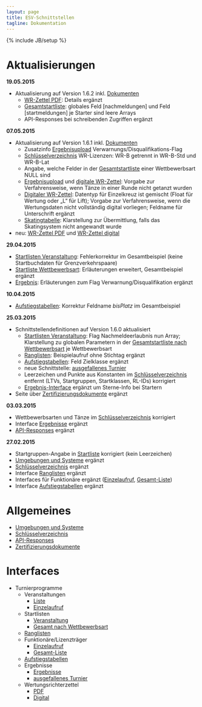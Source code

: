```yaml
---
layout: page
title: ESV-Schnittstellen
tagline: Dokumentation
---
```

{% include JB/setup %}

# Aktualisierungen #

**19.05.2015**

* Aktualisierung auf Version 1.6.2 inkl. [Dokumenten](dokumente.html)
  * [WR-Zettel PDF](interfaces/turnierprogramme/wrzettel_pdf.html): Details ergänzt
  * [Gesamtstartliste](interfaces/turnierprogramme/startliste_wettbewerbsart.html): globales Feld [nachmeldungen] und Feld [startmeldungen] je Starter sind leere Arrays
  * API-Responses bei schreibenden Zugriffen ergänzt

**07.05.2015**

* Aktualisierung auf Version 1.6.1 inkl. [Dokumenten](dokumente.html)
  * Zusatzinfo [Ergebnisupload](interfaces/turnierprogramme/ergebnis.html) Verwarnungs/Disqualifikations-Flag  * [Schlüsselverzeichnis](schluesselverzeichnis.html) WR-Lizenzen: WR-B getrennt in WR-B-Std und WR-B-Lat  * Angabe, welche Felder in der [Gesamtstartliste](interfaces/turnierprogramme/startliste_wettbewerbsart.html) einer Wettbewerbsart NULL sind  * [Ergebnisupload](interfaces/turnierprogramme/ergebnis.html) und [digitale WR-Zettel](interfaces/turnierprogramme/wrzettel_digi.html): Vorgabe zur Verfahrensweise, wenn Tänze in einer Runde nicht getanzt wurden  * [Digitaler WR-Zettel](interfaces/turnierprogramme/wrzettel_digi.html): Datentyp für Einzelkreuz ist gemischt (Float für Wertung oder „L“ für Lift); Vorgabe zur Verfahrensweise, wenn die Wertungsdaten nicht vollständig digital vorliegen; Feldname für Unterschrift ergänzt  * [Skatingtabelle](interfaces/turnierprogramme/ergebnis.html): Klarstellung zur Übermittlung, falls das Skatingsystem nicht angewandt wurde
* neu: [WR-Zettel PDF](interfaces/turnierprogramme/wrzettel_pdf.html) und [WR-Zettel digital](interfaces/turnierprogramme/wrzettel_digi.html)

**29.04.2015**

* [Startlisten Veranstaltung](interfaces/turnierprogramme/startliste_veranstaltung.html): Fehlerkorrektur im Gesamtbeispiel (keine Startbuchdaten für Grenzverkehrspaare)
* [Startliste Wettbewerbsart](interfaces/turnierprogramme/startliste_wettbewerbsart.html): Erläuterungen erweitert, Gesamtbeispiel ergänzt
* [Ergebnis](interfaces/turnierprogramme/ergebnis.html): Erläuterungen zum Flag Verwarnung/Disqualifikation ergänzt

**10.04.2015**

* [Aufstiegstabellen](interfaces/turnierprogramme/aufstiegstabellen.html): Korrektur Feldname *bisPlatz* im Gesamtbeispiel

**25.03.2015**

* Schnittstellendefinitionen auf Version 1.6.0 aktualisiert
  * [Startlisten Veranstaltung](interfaces/turnierprogramme/startliste_veranstaltung.html): Flag Nachmeldeerlaubnis nun Array; Klarstellung zu globalen Parametern in der [Gesamtstartliste nach Wettbewerbsart](interfaces/turnierprogramme/startliste_wettbewerbsart.html) je Wettbewerbsart
  * [Ranglisten](interfaces/turnierprogramme/rangliste.html): Beispielaufruf ohne Stichtag ergänzt
  * [Aufstiegstabellen](interfaces/turnierprogramme/aufstiegstabellen.html): Feld Zielklasse ergänzt
  * neue Schnittstelle: [ausgefallenes Turnier](interfaces/turnierprogramme/ausgefallen.html)
  * Leerzeichen und Punkte aus Konstanten im [Schlüsselverzeichnis](schluesselverzeichnis.html) entfernt (LTVs, Startgruppen, Startklassen, RL-IDs) korrigiert
  * [Ergebnis-Interface](interfaces/turnierprogramme/ergebnis.html) ergänzt um Sterne-Info bei Startern
* Seite über [Zertifizierungsdokumente](dokumente.html) ergänzt

**03.03.2015**

* Wettbewerbsarten und Tänze im [Schlüsselverzeichnis](schluesselverzeichnis.html) korrigiert
* Interface [Ergebnisse](interfaces/turnierprogramme/ergebnis.html) ergänzt
* [API-Responses](api_response.html) ergänzt

**27.02.2015** 

* Startgruppen-Angabe in [Startliste](interfaces/turnierprogramme/startliste_veranstaltung.html) korrigiert (kein Leerzeichen)
* [Umgebungen und Systeme](umgebungen_systeme.html) ergänzt
* [Schlüsselverzeichnis](schluesselverzeichnis.html) ergänzt
* Interface [Ranglisten](interfaces/turnierprogramme/rangliste.html) ergänzt
* Interfaces für Funktionäre ergänzt ([Einzelaufruf](interfaces/turnierprogramme/funktionaer_einzelaufruf.html), [Gesamt-Liste](interfaces/turnierprogramme/funktionaer_liste.html))
* Interface [Aufstiegstabellen](interfaces/turnierprogramme/aufstiegstabellen.html) ergänzt

# Allgemeines #

* [Umgebungen und Systeme](umgebungen_systeme.html)
* [Schlüsselverzeichnis](schluesselverzeichnis.html)
* [API-Responses](api_response.html)
* [Zertifizierungsdokumente](dokumente.html)

# Interfaces #
* Turnierprogramme
  * Veranstaltungen
    * [Liste](interfaces/turnierprogramme/veranstaltung_liste.html)
    * [Einzelaufruf](interfaces/turnierprogramme/veranstaltung_einzelaufruf.html)
  * Startlisten
    * [Veranstaltung](interfaces/turnierprogramme/startliste_veranstaltung.html)
    * [Gesamt nach Wettbewerbsart](interfaces/turnierprogramme/startliste_wettbewerbsart.html)
  * [Ranglisten](interfaces/turnierprogramme/rangliste.html)
  * Funktionäre/Lizenzträger
    * [Einzelaufruf](interfaces/turnierprogramme/funktionaer_einzelaufruf.html)
    * [Gesamt-Liste](interfaces/turnierprogramme/funktionaer_liste.html)
  * [Aufstiegstabellen](interfaces/turnierprogramme/aufstiegstabellen.html)
  * Ergebnisse
    * [Ergebnisse](interfaces/turnierprogramme/ergebnis.html)
    * [ausgefallenes Turnier](interfaces/turnierprogramme/ausgefallen.html)
  * Wertungsrichterzettel
    * [PDF](interfaces/turnierprogramme/wrzettel_pdf.html)
    * [Digital](interfaces/turnierprogramme/wrzettel_digi.html)
